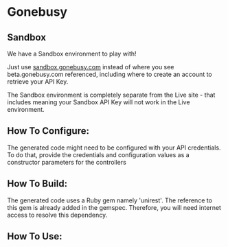 # Gonebusy

## Sandbox

We have a Sandbox environment to play with!

Just use [sandbox.gonebusy.com](http://sandbox.gonebusy.com) instead of where you see beta.gonebusy.com referenced, including where to create an account to retrieve your API Key.  

The Sandbox environment is completely separate from the Live site - that includes meaning your Sandbox API Key will not work in the Live environment.

## How To Configure:

The generated code might need to be configured with your API credentials. To do that,
provide the credentials and configuration values as a constructor parameters for the controllers

## How To Build: 

The generated code uses a Ruby gem namely 'unirest'. The reference to this gem is
already added in the gemspec. Therefore, you will need internet access to resolve
this dependency.

## How To Use:
